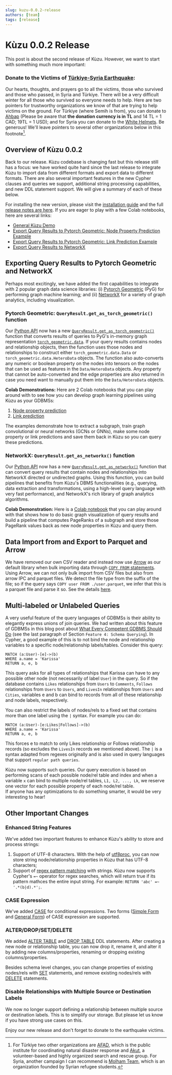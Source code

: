 ```yaml
---
slug: kuzu-0.0.2-release
authors: [team]
tags: [release]
---
```


# Kùzu 0.0.2 Release

This post is about the second release of Kùzu. However, we want to start with something much more important:

### Donate to the Victims of [Türkiye-Syria Earthquake](https://www.bbc.com/news/world-middle-east-64590946):
Our hearts, thoughts, and prayers go to all the victims, those who survived and those who passed,
in Syria and Türkiye. 
There will be a very difficult winter for all those who survived so everyone needs to help. 
Here are two pointers for trustworthy organizations we know of that are trying to help
victims on the ground. For Türkiye (where Semih is from), you can donate to [Ahbap](https://ahbap.org/bagis-kategorisi/5)
(Please be aware that **the donation currency is in TL** and 14 TL = 1 CAD; 19TL = 1 USD); and for Syria 
you can donate to the [White Helmets](https://www.whitehelmets.org/en/). Be generous! We'll leave pointers to several 
other organizations below in this footnote[^1].

<!--truncate-->

## Overview of Kùzu 0.0.2
Back to our release. Kùzu codebase is changing fast but this release still has a focus: we 
have worked quite hard since the last release to integrate Kùzu to import data from
different formats and export data to different formats. There are also several important 
features in the new Cypher clauses and queries we support,  additional string 
processing capabilities, and new DDL statement support. We will give a summary of each 
of these below.

For installing the new version, please visit the [installation guide](https://kuzudb.com/docs/getting-started.html) and
the full
[release notes are here](https://github.com/kuzudb/kuzu/releases). If you are eager to play with
a few Colab notebooks, here are several links: 
- [General Kùzu Demo](https://colab.research.google.com/drive/15OLPggnRSBmR_K9yzq6iAGE5MDzNwqoN)
- [Export Query Results to Pytorch Geometric: Node Property Prediction Example](https://colab.research.google.com/drive/1fzcwBwTY-M19p7OOTIaynfgHFcAQo9NK)
- [Export Query Results to Pytorch Geometric: Link Prediction Example](https://colab.research.google.com/drive/1QdX7CDdajIAb04lqaO5PfJlpKG-ljG28)
- [Export Query Results to NetworkX](https://colab.research.google.com/drive/1NDsnFDWcSGoaOl-mOgG0zrPG2VAr8Q6H)

## Exporting Query Results to Pytorch Geometric and NetworkX
Perhaps most excitingly, we have added the first capabilities to integrate with 2 popular 
graph data science
libraries: (i) [Pytorch Geometric](https://github.com/pyg-team/pytorch_geometric) (PyG) for performing 
graph machine learning; and (ii) [NetworkX](https://networkx.org/) for a variety of 
graph analytics, including visualization. 

### Pytorch Geometric: `QueryResult.get_as_torch_geometric()` function
Our [Python API](https://kuzudb.com/api-docs/python/) now has a 
new [`QueryResult.get_as_torch_geometric()`](https://kuzudb.com/api-docs/python/kuzu/query_result.html#QueryResult.get_as_torch_geometric) function that 
converts results of queries to PyG's in-memory graph representation 
[`torch_geometric.data`](https://pytorch-geometric.readthedocs.io/en/latest/modules/data.html).
If your query results contains nodes and relationship objects, then the function uses 
those nodes and relationships to construct either `torch_geometric.data.Data` or 
`torch_geometric.data.HeteroData` objects. The function also auto-converts any numeric or boolean property 
on the nodes into tensors on the nodes that can be used as features in the `Data/HeteroData` objects.
Any property that cannot be auto-converted and the edge properties are also returned in case you need
want to manually put them into the `Data/HeteroData` objects.

**Colab Demonstrations:**
Here are 2 Colab notebooks that you can play around with to see how you can develop graph learning
pipelines using Kùzu as your GDBMSs:
1. [Node property prediction](https://colab.research.google.com/drive/1fzcwBwTY-M19p7OOTIaynfgHFcAQo9NK)
2. [Link prediction](https://colab.research.google.com/drive/1QdX7CDdajIAb04lqaO5PfJlpKG-ljG28)

The examples demonstrate how to extract a subgraph,
train graph convolutional or neural networks (GCNs or GNNs), make some node property
or link predictions and save them back in Kùzu so you can query these predictions.

### NetworkX: `QueryResult.get_as_networkx()` function
Our [Python API](https://kuzudb.com/docs/client-apis/python-api/overview.html) now has a 
new [`QueryResult.get_as_networkx()`](https://kuzudb.com/api-docs/python/kuzu/query_result.html#QueryResult.get_as_networkx) function that can convert query results
that contain nodes and relationships into NetworkX directed or undirected graphs. Using this function, you can build pipelines
that benefits from Kùzu's DBMS functionalities (e.g., querying, data extraction and transformations,
using a high-level query language with very fast performance), and NetworkX's rich library of 
graph analytics algorithms.

**Colab Demonstration:**
Here is a [Colab notebook](https://colab.research.google.com/drive/1NDsnFDWcSGoaOl-mOgG0zrPG2VAr8Q6H?usp=sharing#scrollTo=AkpBul7ZpUM5) 
that you can play around with that shows how to do basic graph visualization of query results
and build a pipeline that computes PageRanks of a subgraph and store those PageRank 
values back as new node properties in Kùzu and query them.

## Data Import from and Export to Parquet and Arrow
We have removed our own CSV reader and instead now use [Arrow](https://arrow.apache.org/)
as our default library when bulk importing data through [`COPY FROM` statements](https://kuzudb.com/docs/data-import/csv-import.html). 
Using Arrow, we can not only bulk import
from CSV files but also from arrow IPC and parquet files. We detect the file type
from the suffix of the file; so if the query says `COPY user FROM ./user.parquet`,
we infer that this is a parquet file and parse it so. See the details [here](/docusaurus/data-import/parquet-import).

## Multi-labeled or Unlabeled Queries
A very useful feature of the query languages of GDBMSs is their
ability to elegantly express unions of join queries. 
We had written about this feature of GDBMSs in this blog post about 
[What Every Competent GDBMS Should Do](./2023-01-12-what-every-gdbms-should-do/index.md)
(see the last paragraph of Section `Feature 4: Schema Querying`).
In Cypher, a good example
of this is to not bind the node and relationship variables to a specific node/relationship
labels/tables. Consider this query:
```
MATCH (a:User)-[e]->(b)
WHERE a.name = 'Karissa'
RETURN a, e, b
```
This query asks for all types of relationships that Karissa can have to any possible other
node (not necessarily of label `User`) in the query. So if the database contains 
`Likes` relationships from `Users` to `Comments`, `Follows` relationships
from `Users` to `Users`, and `LivesIn` relationships from `Users` and `Cities`, 
variables e and b can bind to records from all of these
relationship and node labels, respectively. 

You can also restrict the labels of nodes/rels to a fixed set that contains
more than one label using the `|` syntax.
For example you can do:

```
MATCH (a:User)-[e:Likes|Follows]->(b)
WHERE a.name = 'Karissa'
RETURN a, e, b
```
This forces e to match to only Likes relationship or Follows relationship records (so
excludes the `LivesIn` records we mentioned above). The `|` is a syntax adapted from
regexes originally and is also used in query languages that support `regular path queries`. 

Kùzu now supports such queries. Our query execution
is based on performing scans of each possible node/rel table and index
and when a variable `x` can bind to multiple node/rel tables, `L1, L2, ..., Lk`,
we reserve one vector for each possible property of each node/rel table.  
If anyone has any optimizations to do something smarter, it would be very interesting
to hear!

## Other Important Changes

### Enhanced String Features
We've added two important features to enhance Kùzu's ability to store and process strings:

1) Support of UTF-8 characters. With the help of [utf8proc](https://github.com/JuliaStrings/utf8proc), you can now store string node/relationship
   properties in Kùzu that has UTF-8 characters;
2) Support of [regex pattern matching](/docusaurus/cypher/expressions/pattern-matching) with strings. Kùzu now supports Cypher's `=~` operator for regex searches, which will return true if its pattern mathces the entire input string. For example: `RETURN 'abc' =~ '.*(b|d).*';`.

### CASE Expression
We've added [CASE](/docusaurus/cypher/expressions/case-expression) for conditional expressions.
Two forms ([Simple Form](/docusaurus/cypher/expressions/case-expression#simple-form) and [General Form](/docusaurus/cypher/expressions/case-expression#general-form)) of CASE expression are supported.

### ALTER/DROP/SET/DELETE
We added [ALTER TABLE](/cypher/data-definition/alter) and [DROP TABLE](/cypher/data-definition/drop) DDL statements.
After creating a new node or relationship table, you can now drop it, rename it, and alter it by adding new columns/properties, 
renaming or dropping existing columns/properties.

Besides schema level changes, you can change properties of existing nodes/rels with [SET](/docusaurus/cypher/data-manipulation-clauses/set) statements, and remove existing nodes/rels with [DELETE](/docusaurus/cypher/data-manipulation-clauses/delete) statements.

### Disable Relationships with Multiple Source or Destination Labels
We now no longer support defining a relationship between multiple source or destination labels.
This is to simplify our storage. But please let us know if you have strong use cases on this.

Enjoy our new release and don't forget to donate to the earthquake victims.

[^1]: For Türkiye two other organizations are [AFAD](https://en.afad.gov.tr/earthquake-campaign), which is the public institute for coordinating natural disaster response and [Akut](https://www.akut.org.tr/en/donation), a volunteer-based and highly organized search and rescue group. For Syria, another campaign I can recommend is [Molham Team](https://molhamteam.com/en/campaigns/439?fbclid=IwAR3_t443XME9Gh0r75KM4VpQ58WLNPd8w8tyMV2JprdObwecPwhWAdX2FOQ), which is an organization founded by Syrian refugee students.
